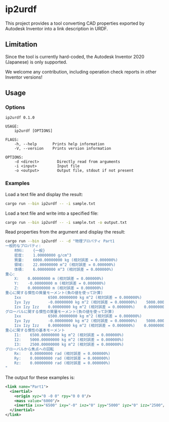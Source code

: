 # ip2urdf

This project provides a tool converting CAD properties exported by Autodesk Inventor into a link description in URDF.

## Limitation

Since the tool is currently hard-coded, the Autodesk Inventor 2020 (Japanese) is only supported.

We welcome any contribution, including operation check reports in other Inventor versions!

## Usage

### Options

```
ip2urdf 0.1.0

USAGE:
    ip2urdf [OPTIONS]

FLAGS:
    -h, --help       Prints help information
    -V, --version    Prints version information

OPTIONS:
    -d <direct>        Directly read from arguments
    -i <input>         Input file
    -o <output>        Output file, stdout if not present
```

### Examples

Load a text file and display the result:

```bash
cargo run --bin ip2urdf -- -i sample.txt
```

Load a text file and write into a specified file:

```bash
cargo run --bin ip2urdf -- -i sample.txt -o output.txt
```

Read properties from the argument and display the result:

```bash
cargo run --bin ip2urdf -- -d "物理プロパティ Part1
一般的なプロパティ:
    材料:    {一般}
    密度:    1.00000000 g/cm^3
    質量:    6000.00000000 kg (相対誤差 = 0.000000%)
    領域:    22.00000000 m^2 (相対誤差 = 0.000000%)
    体積:    6.00000000 m^3 (相対誤差 = 0.000000%)
重心:
    X:    0.00000000 m (相対誤差 = 0.000000%)
    Y:    -0.00000000 m (相対誤差 = 0.000000%)
    Z:    0.00000000 m (相対誤差 = 0.000000%)
重心に関する慣性の質量モーメント(負の値を使って計算)
    Ixx            6500.00000000 kg m^2 (相対誤差 = 0.000000%)
    Iyx Iyy        -0.00000000 kg m^2 (相対誤差 = 0.000000%)    5000.00000000 kg m^2 (相対誤差 = 0.000000%)
    Izx Izy Izz    0.00000000 kg m^2 (相対誤差 = 0.000000%)    0.00000000 kg m^2 (相対誤差 = 0.000000%)    2500.00000000 kg m^2 (相対誤差 = 0.000000%)
グローバルに関する慣性の質量モーメント(負の値を使って計算)
    Ixx            6500.00000000 kg m^2 (相対誤差 = 0.000000%)
    Iyx Iyy        -0.00000000 kg m^2 (相対誤差 = 0.000000%)    5000.00000000 kg m^2 (相対誤差 = 0.000000%)
    Izx Izy Izz    0.00000000 kg m^2 (相対誤差 = 0.000000%)    0.00000000 kg m^2 (相対誤差 = 0.000000%)    2500.00000000 kg m^2 (相対誤差 = 0.000000%)
重心に関する慣性の基本モーメント
    I1:    6500.00000000 kg m^2 (相対誤差 = 0.000000%)
    I2:    5000.00000000 kg m^2 (相対誤差 = 0.000000%)
    I3:    2500.00000000 kg m^2 (相対誤差 = 0.000000%)
グローバルから焦点への回転
    Rx:    0.00000000 rad (相対誤差 = 0.000000%)
    Ry:    0.00000000 rad (相対誤差 = 0.000000%)
    Rz:    0.00000000 rad (相対誤差 = 0.000000%)
"
```

The output for these examples is:

```xml
<link name="Part1">
  <inertial>
    <origin xyz="0 -0 0" rpy="0 0 0"/>
    <mass value="6000"/>
    <inertia ixx="6500" ixy="-0" ixz="0" iyy="5000" iyz="0" izz="2500"/>
  </inertial>
</link>
```
